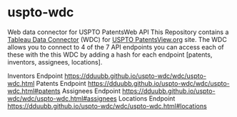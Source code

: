 # uspto-wdc
Web data connector for USPTO PatentsWeb API
This Repository contains a [Tableau Data
Connector](https://tableau.github.io/webdataconnector/) (WDC) for [USPTO
PatentsView.org](https://www.patentsview.org/api/doc.html) site. The
WDC allows you to connect to 4 of the 7 API endpoints you can access each of
these with the this WDC by adding a hash for each endpoint [patents, inventors,
assignees, locations].

Inventors Endpoint https://dduubb.github.io/uspto-wdc/wdc/uspto-wdc.html
Patents Endpoint https://dduubb.github.io/uspto-wdc/wdc/uspto-wdc.html#patents
Assignees Endpoint https://dduubb.github.io/uspto-wdc/wdc/uspto-wdc.html#assignees
Locations Endpoint https://dduubb.github.io/uspto-wdc/wdc/uspto-wdc.html#locations
